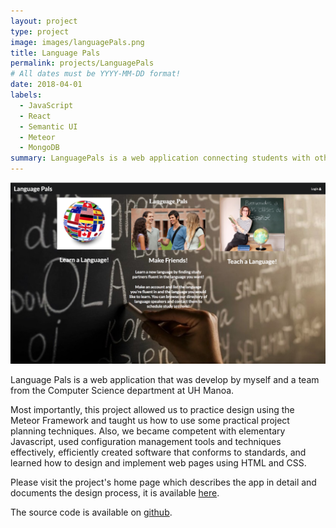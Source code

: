 ```yaml
---
layout: project
type: project
image: images/languagePals.png
title: Language Pals
permalink: projects/LanguagePals
# All dates must be YYYY-MM-DD format!
date: 2018-04-01
labels:
  - JavaScript
  - React
  - Semantic UI
  - Meteor
  - MongoDB
summary: LanguagePals is a web application connecting students with others who want to practice speaking a new language. 
---
```


<img class="ui medium right floated rounded image" src="../images/languagePals.png">

Language Pals is a web application that was develop by myself and a team from the Computer Science department at UH Manoa.

Most importantly, this project allowed us to practice design using the Meteor Framework and taught us how to use some practical project planning techniques. Also, we became competent with elementary Javascript, used configuration management tools and techniques effectively, efficiently created software that conforms to standards, and learned how to design and implement web pages using HTML and CSS.

Please visit the project's home page which describes the app in detail and documents the design process, it is available [here](https://languagepals.github.io/).

The source code is available on [github](https://github.com/languagepals/languagepals).
